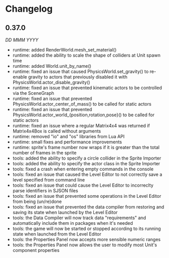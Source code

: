 Changelog
=========

0.37.0
------
*DD MMM YYYY*

* runtime: added RenderWorld.mesh_set_material()
* runtime: added the ability to scale the shape of colliders at Unit spawn time
* runtime: added World.unit_by_name()
* runtime: fixed an issue that caused PhysicsWorld.set_gravity() to re-enable gravity to actors that previously disabled it with PhysicsWorld.actor_disable_gravity()
* runtime: fixed an issue that prevented kinematic actors to be controlled via the SceneGraph
* runtime: fixed an issue that prevented PhysicsWorld.actor_center_of_mass() to be called for static actors
* runtime: fixed an issue that prevented PhysicsWorld.actor_world_{position,rotation,pose}() to be called for static actors
* runtime: fixed an issue where a regular Matrix4x4 was returned if Matrix4x4Box is called without arguments
* runtime: removed "io" and "os" libraries from Lua API
* runtime: small fixes and performance improvements
* runtime: sprite's frame number now wraps if it is greater than the total number of frames in the sprite
* tools: added the ability to specify a circle collider in the Sprite Importer
* tools: added the ability to specify the actor class in the Sprite Importer
* tools: fixed a crash when entering empty commands in the console
* tools: fixed an issue that caused the Level Editor to not correctly save a level specified from command line
* tools: fixed an issue that could cause the Level Editor to incorreclty parse identifiers in SJSON files
* tools: fixed an issue that prevented some operations in the Level Editor from being (un/re)done
* tools: fixed an issue that prevented the data compiler from restoring and saving its state when launched by the Level Editor
* tools: the Data Compiler will now track data "requirements" and automatically include them in packages when it's needed
* tools: the game will now be started or stopped according to its running state when launched from the Level Editor
* tools: the Properties Panel now accepts more sensible numeric ranges
* tools: the Properties Panel now allows the user to modify most Unit's component properties
